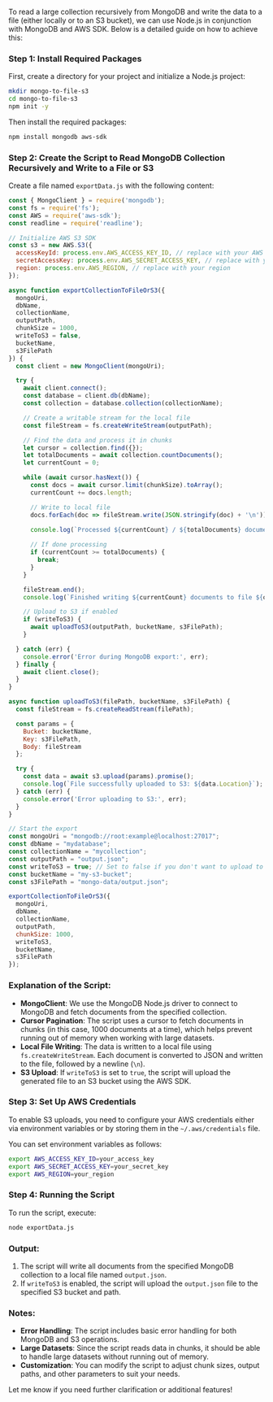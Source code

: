To read a large collection recursively from MongoDB and write the data to a file (either locally or to an S3 bucket), we can use Node.js in conjunction with MongoDB and AWS SDK. Below is a detailed guide on how to achieve this:

### Step 1: Install Required Packages

First, create a directory for your project and initialize a Node.js project:

```bash
mkdir mongo-to-file-s3
cd mongo-to-file-s3
npm init -y
```

Then install the required packages:

```bash
npm install mongodb aws-sdk
```

### Step 2: Create the Script to Read MongoDB Collection Recursively and Write to a File or S3

Create a file named `exportData.js` with the following content:

```javascript
const { MongoClient } = require('mongodb');
const fs = require('fs');
const AWS = require('aws-sdk');
const readline = require('readline');

// Initialize AWS S3 SDK
const s3 = new AWS.S3({
  accessKeyId: process.env.AWS_ACCESS_KEY_ID, // replace with your AWS access key
  secretAccessKey: process.env.AWS_SECRET_ACCESS_KEY, // replace with your AWS secret key
  region: process.env.AWS_REGION, // replace with your region
});

async function exportCollectionToFileOrS3({
  mongoUri,
  dbName,
  collectionName,
  outputPath,
  chunkSize = 1000,
  writeToS3 = false,
  bucketName,
  s3FilePath
}) {
  const client = new MongoClient(mongoUri);

  try {
    await client.connect();
    const database = client.db(dbName);
    const collection = database.collection(collectionName);

    // Create a writable stream for the local file
    const fileStream = fs.createWriteStream(outputPath);

    // Find the data and process it in chunks
    let cursor = collection.find({});
    let totalDocuments = await collection.countDocuments();
    let currentCount = 0;

    while (await cursor.hasNext()) {
      const docs = await cursor.limit(chunkSize).toArray();
      currentCount += docs.length;

      // Write to local file
      docs.forEach(doc => fileStream.write(JSON.stringify(doc) + '\n'));

      console.log(`Processed ${currentCount} / ${totalDocuments} documents`);
      
      // If done processing
      if (currentCount >= totalDocuments) {
        break;
      }
    }

    fileStream.end();
    console.log(`Finished writing ${currentCount} documents to file ${outputPath}`);

    // Upload to S3 if enabled
    if (writeToS3) {
      await uploadToS3(outputPath, bucketName, s3FilePath);
    }

  } catch (err) {
    console.error('Error during MongoDB export:', err);
  } finally {
    await client.close();
  }
}

async function uploadToS3(filePath, bucketName, s3FilePath) {
  const fileStream = fs.createReadStream(filePath);

  const params = {
    Bucket: bucketName,
    Key: s3FilePath,
    Body: fileStream
  };

  try {
    const data = await s3.upload(params).promise();
    console.log(`File successfully uploaded to S3: ${data.Location}`);
  } catch (err) {
    console.error('Error uploading to S3:', err);
  }
}

// Start the export
const mongoUri = "mongodb://root:example@localhost:27017";
const dbName = "mydatabase";
const collectionName = "mycollection";
const outputPath = "output.json";
const writeToS3 = true; // Set to false if you don't want to upload to S3
const bucketName = "my-s3-bucket";
const s3FilePath = "mongo-data/output.json";

exportCollectionToFileOrS3({
  mongoUri,
  dbName,
  collectionName,
  outputPath,
  chunkSize: 1000,
  writeToS3,
  bucketName,
  s3FilePath
});
```

### Explanation of the Script:

- **MongoClient**: We use the MongoDB Node.js driver to connect to MongoDB and fetch documents from the specified collection.
- **Cursor Pagination**: The script uses a cursor to fetch documents in chunks (in this case, 1000 documents at a time), which helps prevent running out of memory when working with large datasets.
- **Local File Writing**: The data is written to a local file using `fs.createWriteStream`. Each document is converted to JSON and written to the file, followed by a newline (`\n`).
- **S3 Upload**: If `writeToS3` is set to `true`, the script will upload the generated file to an S3 bucket using the AWS SDK.

### Step 3: Set Up AWS Credentials

To enable S3 uploads, you need to configure your AWS credentials either via environment variables or by storing them in the `~/.aws/credentials` file.

You can set environment variables as follows:

```bash
export AWS_ACCESS_KEY_ID=your_access_key
export AWS_SECRET_ACCESS_KEY=your_secret_key
export AWS_REGION=your_region
```

### Step 4: Running the Script

To run the script, execute:

```bash
node exportData.js
```

### Output:

1. The script will write all documents from the specified MongoDB collection to a local file named `output.json`.
2. If `writeToS3` is enabled, the script will upload the `output.json` file to the specified S3 bucket and path.

### Notes:

- **Error Handling**: The script includes basic error handling for both MongoDB and S3 operations.
- **Large Datasets**: Since the script reads data in chunks, it should be able to handle large datasets without running out of memory.
- **Customization**: You can modify the script to adjust chunk sizes, output paths, and other parameters to suit your needs.

Let me know if you need further clarification or additional features!